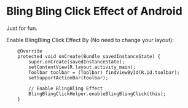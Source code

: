 Bling Bling Click Effect of Android
==========

Just for fun. 

Enable BlingBling Click Effect By (No need to change your layout):

```
	@Override
    protected void onCreate(Bundle savedInstanceState) {
        super.onCreate(savedInstanceState);
        setContentView(R.layout.activity_main);
        Toolbar toolbar = (Toolbar) findViewById(R.id.toolbar);
        setSupportActionBar(toolbar);
        
        // Enable BlingBling Effect
        BlingBlingClickHelper.enableBlingBlingClick(this);
    }
    
```



